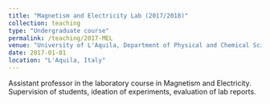 ```yaml
---
title: "Magnetism and Electricity Lab (2017/2018)"
collection: teaching
type: "Undergraduate course"
permalink: /teaching/2017-MEL
venue: "University of L'Aquila, Department of Physical and Chemical Sciences"
date: 2017-01-01
location: "L'Aquila, Italy"
---
```


Assistant professor in the laboratory course in Magnetism and Electricity. Supervision of students, ideation of experiments, evaluation of lab reports.
